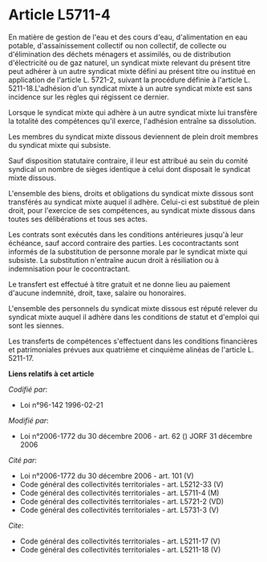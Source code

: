 # Article L5711-4

En matière de gestion de l'eau et des cours d'eau, d'alimentation en eau potable, d'assainissement collectif ou non
collectif, de collecte ou d'élimination des déchets ménagers et assimilés, ou de distribution d'électricité ou de gaz
naturel, un syndicat mixte relevant du présent titre peut adhérer à un autre syndicat mixte défini au présent titre ou
institué en application de l'article L. 5721-2, suivant la procédure définie à l'article L. 5211-18.L'adhésion d'un syndicat
mixte à un autre syndicat mixte est sans incidence sur les règles qui régissent ce dernier. 

Lorsque le syndicat mixte qui adhère à un autre syndicat mixte lui transfère la totalité des compétences qu'il exerce,
l'adhésion entraîne sa dissolution. 

Les membres du syndicat mixte dissous deviennent de plein droit membres du syndicat mixte qui subsiste. 

Sauf disposition statutaire contraire, il leur est attribué au sein du comité syndical un nombre de sièges identique à celui
dont disposait le syndicat mixte dissous.

L'ensemble des biens, droits et obligations du syndicat mixte dissous sont transférés au syndicat mixte auquel il adhère.
Celui-ci est substitué de plein droit, pour l'exercice de ses compétences, au syndicat mixte dissous dans toutes ses
délibérations et tous ses actes. 

Les contrats sont exécutés dans les conditions antérieures jusqu'à leur échéance, sauf accord contraire des parties. Les
cocontractants sont informés de la substitution de personne morale par le syndicat mixte qui subsiste. La substitution
n'entraîne aucun droit à résiliation ou à indemnisation pour le cocontractant. 

Le transfert est effectué à titre gratuit et ne donne lieu au paiement d'aucune indemnité, droit, taxe, salaire ou
honoraires.

L'ensemble des personnels du syndicat mixte dissous est réputé relever du syndicat mixte auquel il adhère dans les conditions
de statut et d'emploi qui sont les siennes. 

Les transferts de compétences s'effectuent dans les conditions financières et patrimoniales prévues aux quatrième et
cinquième alinéas de l'article L. 5211-17.

**Liens relatifs à cet article**

_Codifié par_:

  - Loi n°96-142 1996-02-21

_Modifié par_:

  - Loi n°2006-1772 du 30 décembre 2006 - art. 62 () JORF 31 décembre 2006

_Cité par_:

  - Loi n°2006-1772 du 30 décembre 2006 - art. 101 (V)
  - Code général des collectivités territoriales - art. L5212-33 (V)
  - Code général des collectivités territoriales - art. L5711-4 (M)
  - Code général des collectivités territoriales - art. L5721-2 (VD)
  - Code général des collectivités territoriales - art. L5731-3 (V)

_Cite_:

  - Code général des collectivités territoriales - art. L5211-17 (V)
  - Code général des collectivités territoriales - art. L5211-18 (V)
